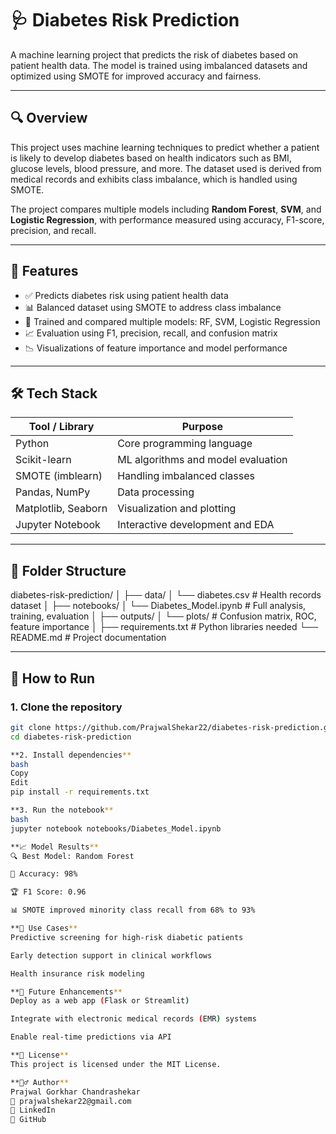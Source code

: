 # 🩺 Diabetes Risk Prediction

A machine learning project that predicts the risk of diabetes based on patient health data. The model is trained using imbalanced datasets and optimized using SMOTE for improved accuracy and fairness.

---

## 🔍 Overview

This project uses machine learning techniques to predict whether a patient is likely to develop diabetes based on health indicators such as BMI, glucose levels, blood pressure, and more. The dataset used is derived from medical records and exhibits class imbalance, which is handled using SMOTE.

The project compares multiple models including **Random Forest**, **SVM**, and **Logistic Regression**, with performance measured using accuracy, F1-score, precision, and recall.

---

## 🚀 Features

- ✅ Predicts diabetes risk using patient health data
- 📊 Balanced dataset using SMOTE to address class imbalance
- 🧠 Trained and compared multiple models: RF, SVM, Logistic Regression
- 📈 Evaluation using F1, precision, recall, and confusion matrix
- 📉 Visualizations of feature importance and model performance

---

## 🛠️ Tech Stack

| Tool / Library   | Purpose                                |
|------------------|----------------------------------------|
| Python           | Core programming language              |
| Scikit-learn     | ML algorithms and model evaluation     |
| SMOTE (imblearn) | Handling imbalanced classes            |
| Pandas, NumPy    | Data processing                        |
| Matplotlib, Seaborn | Visualization and plotting         |
| Jupyter Notebook | Interactive development and EDA        |

---

## 📁 Folder Structure

diabetes-risk-prediction/
│
├── data/
│ └── diabetes.csv # Health records dataset
│
├── notebooks/
│ └── Diabetes_Model.ipynb # Full analysis, training, evaluation
│
├── outputs/
│ └── plots/ # Confusion matrix, ROC, feature importance
│
├── requirements.txt # Python libraries needed
└── README.md # Project documentation


---

## 🧪 How to Run

### 1. Clone the repository
```bash
git clone https://github.com/PrajwalShekar22/diabetes-risk-prediction.git
cd diabetes-risk-prediction

**2. Install dependencies**
bash
Copy
Edit
pip install -r requirements.txt

**3. Run the notebook**
bash
jupyter notebook notebooks/Diabetes_Model.ipynb

**📈 Model Results**
🔍 Best Model: Random Forest

🎯 Accuracy: 98%

🏆 F1 Score: 0.96

📊 SMOTE improved minority class recall from 68% to 93%

**📌 Use Cases**
Predictive screening for high-risk diabetic patients

Early detection support in clinical workflows

Health insurance risk modeling

**🚀 Future Enhancements**
Deploy as a web app (Flask or Streamlit)

Integrate with electronic medical records (EMR) systems

Enable real-time predictions via API

**📜 License**
This project is licensed under the MIT License.

**🙋‍♂️ Author**
Prajwal Gorkhar Chandrashekar
📧 prajwalshekar22@gmail.com
🔗 LinkedIn
🔗 GitHub
